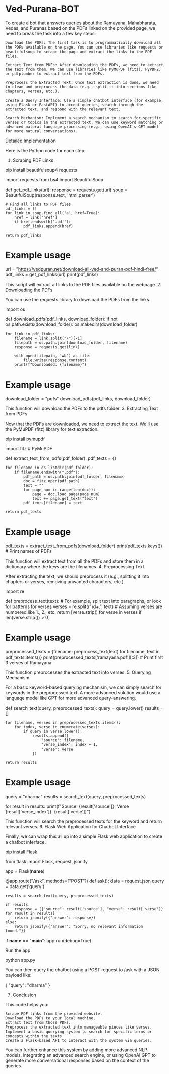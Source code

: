 # Ved-Purana-BOT
To create a bot that answers queries about the Ramayana, Mahabharata, Vedas, and Puranas based on the PDFs linked on the provided page, we need to break the task into a few key steps:

    Download the PDFs: The first task is to programmatically download all the PDFs available on the page. You can use libraries like requests or beautifulsoup to scrape the page and extract the links to the PDF files.

    Extract Text from PDFs: After downloading the PDFs, we need to extract the text from them. We can use libraries like PyMuPDF (fitz), PyPDF2, or pdfplumber to extract text from the PDFs.

    Preprocess the Extracted Text: Once text extraction is done, we need to clean and preprocess the data (e.g., split it into sections like chapters, verses, etc.).

    Create a Query Interface: Use a simple chatbot interface (for example, using Flask or FastAPI) to accept queries, search through the extracted text, and respond with the relevant text.

    Search Mechanism: Implement a search mechanism to search for specific verses or topics in the extracted text. We can use keyword matching or advanced natural language processing (e.g., using OpenAI's GPT model for more natural conversations).

Detailed Implementation

Here is the Python code for each step:
1. Scraping PDF Links

pip install beautifulsoup4 requests

import requests
from bs4 import BeautifulSoup

def get_pdf_links(url):
    response = requests.get(url)
    soup = BeautifulSoup(response.text, 'html.parser')

    # Find all links to PDF files
    pdf_links = []
    for link in soup.find_all('a', href=True):
        href = link['href']
        if href.endswith('.pdf'):
            pdf_links.append(href)

    return pdf_links

# Example usage
url = "https://vedpuran.net/download-all-ved-and-puran-pdf-hindi-free/"
pdf_links = get_pdf_links(url)
print(pdf_links)

This script will extract all links to the PDF files available on the webpage.
2. Downloading the PDFs

You can use the requests library to download the PDFs from the links.

import os

def download_pdfs(pdf_links, download_folder):
    if not os.path.exists(download_folder):
        os.makedirs(download_folder)

    for link in pdf_links:
        filename = link.split("/")[-1]
        filepath = os.path.join(download_folder, filename)
        response = requests.get(link)

        with open(filepath, 'wb') as file:
            file.write(response.content)
        print(f"Downloaded: {filename}")

# Example usage
download_folder = "pdfs"
download_pdfs(pdf_links, download_folder)

This function will download the PDFs to the pdfs folder.
3. Extracting Text from PDFs

Now that the PDFs are downloaded, we need to extract the text. We'll use the PyMuPDF (fitz) library for text extraction.

pip install pymupdf

import fitz  # PyMuPDF

def extract_text_from_pdfs(pdf_folder):
    pdf_texts = {}
    
    for filename in os.listdir(pdf_folder):
        if filename.endswith(".pdf"):
            pdf_path = os.path.join(pdf_folder, filename)
            doc = fitz.open(pdf_path)
            text = ""
            for page_num in range(len(doc)):
                page = doc.load_page(page_num)
                text += page.get_text("text")
            pdf_texts[filename] = text
    
    return pdf_texts

# Example usage
pdf_texts = extract_text_from_pdfs(download_folder)
print(pdf_texts.keys())  # Print names of PDFs

This function will extract text from all the PDFs and store them in a dictionary where the keys are the filenames.
4. Preprocessing Text

After extracting the text, we should preprocess it (e.g., splitting it into chapters or verses, removing unwanted characters, etc.).

import re

def preprocess_text(text):
    # For example, split text into paragraphs, or look for patterns for verses
    verses = re.split(r"\d+\.", text)  # Assuming verses are numbered like 1., 2., etc.
    return [verse.strip() for verse in verses if len(verse.strip()) > 0]

# Example usage
preprocessed_texts = {filename: preprocess_text(text) for filename, text in pdf_texts.items()}
print(preprocessed_texts['ramayana.pdf'][:3])  # Print first 3 verses of Ramayana

This function preprocesses the extracted text into verses.
5. Querying Mechanism

For a basic keyword-based querying mechanism, we can simply search for keywords in the preprocessed text. A more advanced solution would use a language model like GPT for more advanced query-answering.

def search_text(query, preprocessed_texts):
    query = query.lower()
    results = []

    for filename, verses in preprocessed_texts.items():
        for index, verse in enumerate(verses):
            if query in verse.lower():
                results.append({
                    'source': filename,
                    'verse_index': index + 1,
                    'verse': verse
                })

    return results

# Example usage
query = "dharma"
results = search_text(query, preprocessed_texts)

for result in results:
    print(f"Source: {result['source']}, Verse {result['verse_index']}: {result['verse']}")

This function will search the preprocessed texts for the keyword and return relevant verses.
6. Flask Web Application for Chatbot Interface

Finally, we can wrap this all up into a simple Flask web application to create a chatbot interface.

pip install Flask

from flask import Flask, request, jsonify

app = Flask(__name__)

@app.route("/ask", methods=["POST"])
def ask():
    data = request.json
    query = data.get('query')

    results = search_text(query, preprocessed_texts)

    if results:
        response = [{"source": result['source'], "verse": result['verse']} for result in results]
        return jsonify({"answer": response})
    else:
        return jsonify({"answer": "Sorry, no relevant information found."})

if __name__ == "__main__":
    app.run(debug=True)

Run the app:

python app.py

You can then query the chatbot using a POST request to /ask with a JSON payload like:

{
    "query": "dharma"
}

7. Conclusion

This code helps you:

    Scrape PDF links from the provided website.
    Download the PDFs to your local machine.
    Extract text from those PDFs.
    Preprocess the extracted text into manageable pieces like verses.
    Implement a basic querying system to search for specific terms or concepts within the texts.
    Create a Flask-based API to interact with the system via queries.

You can further enhance this system by adding more advanced NLP models, integrating an advanced search engine, or using OpenAI GPT to generate more conversational responses based on the context of the queries.
